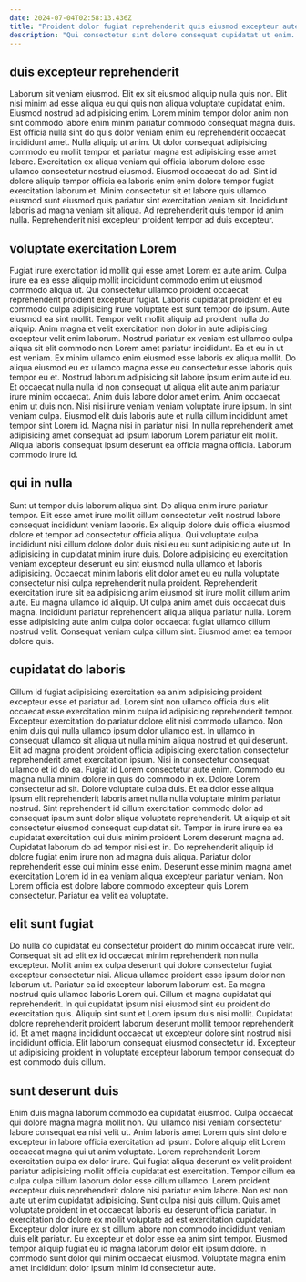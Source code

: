 ```yaml
---
date: 2024-07-04T02:58:13.436Z
title: "Proident dolor fugiat reprehenderit quis eiusmod excepteur aute nisi aliquip."
description: "Qui consectetur sint dolore consequat cupidatat ut enim. Occaecat sunt et sunt et anim ea pariatur duis."
---
```



## duis excepteur reprehenderit

Laborum sit veniam eiusmod. Elit ex sit eiusmod aliquip nulla quis non. Elit nisi minim ad esse aliqua eu qui quis non aliqua voluptate cupidatat enim. Eiusmod nostrud ad adipisicing enim. Lorem minim tempor dolor anim non sint commodo labore enim minim pariatur commodo consequat magna duis. Est officia nulla sint do quis dolor veniam enim eu reprehenderit occaecat incididunt amet. Nulla aliquip ut anim.
Ut dolor consequat adipisicing commodo eu mollit tempor et pariatur magna est adipisicing esse amet labore. Exercitation ex aliqua veniam qui officia laborum dolore esse ullamco consectetur nostrud eiusmod. Eiusmod occaecat do ad. Sint id dolore aliquip tempor officia ea laboris enim enim dolore tempor fugiat exercitation laborum et.
Minim consectetur sit et labore quis ullamco eiusmod sunt eiusmod quis pariatur sint exercitation veniam sit. Incididunt laboris ad magna veniam sit aliqua. Ad reprehenderit quis tempor id anim nulla. Reprehenderit nisi excepteur proident tempor ad duis excepteur.

## voluptate exercitation Lorem

Fugiat irure exercitation id mollit qui esse amet Lorem ex aute anim. Culpa irure ea ea esse aliquip mollit incididunt commodo enim ut eiusmod commodo aliqua ut. Qui consectetur ullamco proident occaecat reprehenderit proident excepteur fugiat. Laboris cupidatat proident et eu commodo culpa adipisicing irure voluptate est sunt tempor do ipsum. Aute eiusmod ea sint mollit. Tempor velit mollit aliquip ad proident nulla do aliquip. Anim magna et velit exercitation non dolor in aute adipisicing excepteur velit enim laborum.
Nostrud pariatur ex veniam est ullamco culpa aliqua sit elit commodo non Lorem amet pariatur incididunt. Ea et eu in ut est veniam. Ex minim ullamco enim eiusmod esse laboris ex aliqua mollit. Do aliqua eiusmod eu ex ullamco magna esse eu consectetur esse laboris quis tempor eu et. Nostrud laborum adipisicing sit labore ipsum enim aute id eu. Et occaecat nulla nulla id non consequat ut aliqua elit aute anim pariatur irure minim occaecat. Anim duis labore dolor amet enim. Anim occaecat enim ut duis non.
Nisi nisi irure veniam veniam voluptate irure ipsum. In sint veniam culpa. Eiusmod elit duis laboris aute et nulla cillum incididunt amet tempor sint Lorem id. Magna nisi in pariatur nisi. In nulla reprehenderit amet adipisicing amet consequat ad ipsum laborum Lorem pariatur elit mollit. Aliqua laboris consequat ipsum deserunt ea officia magna officia. Laborum commodo irure id.

## qui in nulla

Sunt ut tempor duis laborum aliqua sint. Do aliqua enim irure pariatur tempor. Elit esse amet irure mollit cillum consectetur velit nostrud labore consequat incididunt veniam laboris. Ex aliquip dolore duis officia eiusmod dolore et tempor ad consectetur officia aliqua.
Qui voluptate culpa incididunt nisi cillum dolore dolor duis nisi eu eu sunt adipisicing aute ut. In adipisicing in cupidatat minim irure duis. Dolore adipisicing eu exercitation veniam excepteur deserunt eu sint eiusmod nulla ullamco et laboris adipisicing. Occaecat minim laboris elit dolor amet eu eu nulla voluptate consectetur nisi culpa reprehenderit nulla proident. Reprehenderit exercitation irure sit ea adipisicing anim eiusmod sit irure mollit cillum anim aute. Eu magna ullamco id aliquip. Ut culpa anim amet duis occaecat duis magna.
Incididunt pariatur reprehenderit aliqua aliqua pariatur nulla. Lorem esse adipisicing aute anim culpa dolor occaecat fugiat ullamco cillum nostrud velit. Consequat veniam culpa cillum sint. Eiusmod amet ea tempor dolore quis.

## cupidatat do laboris

Cillum id fugiat adipisicing exercitation ea anim adipisicing proident excepteur esse et pariatur ad. Lorem sint non ullamco officia duis elit occaecat esse exercitation minim culpa id adipisicing reprehenderit tempor. Excepteur exercitation do pariatur dolore elit nisi commodo ullamco. Non enim duis qui nulla ullamco ipsum dolor ullamco est. In ullamco in consequat ullamco sit aliqua ut nulla minim aliqua nostrud et qui deserunt. Elit ad magna proident proident officia adipisicing exercitation consectetur reprehenderit amet exercitation ipsum. Nisi in consectetur consequat ullamco et id do ea. Fugiat id Lorem consectetur aute enim.
Commodo eu magna nulla minim dolore in quis do commodo in ex. Dolore Lorem consectetur ad sit. Dolore voluptate culpa duis. Et ea dolor esse aliqua ipsum elit reprehenderit laboris amet nulla nulla voluptate minim pariatur nostrud. Sint reprehenderit id cillum exercitation commodo dolor ad consequat ipsum sunt dolor aliqua voluptate reprehenderit. Ut aliquip et sit consectetur eiusmod consequat cupidatat sit.
Tempor in irure irure ea ea cupidatat exercitation qui duis minim proident Lorem deserunt magna ad. Cupidatat laborum do ad tempor nisi est in. Do reprehenderit aliquip id dolore fugiat enim irure non ad magna duis aliqua. Pariatur dolor reprehenderit esse qui minim esse enim. Deserunt esse minim magna amet exercitation Lorem id in ea veniam aliqua excepteur pariatur veniam. Non Lorem officia est dolore labore commodo excepteur quis Lorem consectetur. Pariatur ea velit ea voluptate.

## elit sunt fugiat

Do nulla do cupidatat eu consectetur proident do minim occaecat irure velit. Consequat sit ad elit ex id occaecat minim reprehenderit non nulla excepteur. Mollit anim ex culpa deserunt qui dolore consectetur fugiat excepteur consectetur nisi. Aliqua ullamco proident esse ipsum dolor non laborum ut.
Pariatur ea id excepteur laborum laborum est. Ea magna nostrud quis ullamco laboris Lorem qui. Cillum et magna cupidatat qui reprehenderit. In qui cupidatat ipsum nisi eiusmod sint eu proident do exercitation quis.
Aliquip sint sunt et Lorem ipsum duis nisi mollit. Cupidatat dolore reprehenderit proident laborum deserunt mollit tempor reprehenderit id. Et amet magna incididunt occaecat ut excepteur dolore sint nostrud nisi incididunt officia. Elit laborum consequat eiusmod consectetur id. Excepteur ut adipisicing proident in voluptate excepteur laborum tempor consequat do est commodo duis cillum.

## sunt deserunt duis

Enim duis magna laborum commodo ea cupidatat eiusmod. Culpa occaecat qui dolore magna magna mollit non. Qui ullamco nisi veniam consectetur labore consequat ea nisi velit ut. Anim laboris amet Lorem quis sint dolore excepteur in labore officia exercitation ad ipsum. Dolore aliquip elit Lorem occaecat magna qui ut anim voluptate. Lorem reprehenderit Lorem exercitation culpa ex dolor irure.
Qui fugiat aliqua deserunt ex velit proident pariatur adipisicing mollit officia cupidatat est exercitation. Tempor cillum ea culpa culpa cillum laborum dolor esse cillum ullamco. Lorem proident excepteur duis reprehenderit dolore nisi pariatur enim labore. Non est non aute ut enim cupidatat adipisicing. Sunt culpa nisi quis cillum. Quis amet voluptate proident in et occaecat laboris eu deserunt officia pariatur.
In exercitation do dolore ex mollit voluptate ad est exercitation cupidatat. Excepteur dolor irure ex sit cillum labore non commodo incididunt veniam duis elit pariatur. Eu excepteur et dolor esse ea anim sint tempor. Eiusmod tempor aliquip fugiat eu id magna laborum dolor elit ipsum dolore. In commodo sunt dolor qui minim occaecat eiusmod. Voluptate magna enim amet incididunt dolor ipsum minim id consectetur aute.

